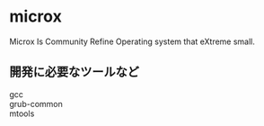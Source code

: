 # microx

Microx Is Community Refine Operating system that eXtreme small.  

## 開発に必要なツールなど
gcc  
grub-common  
mtools  
